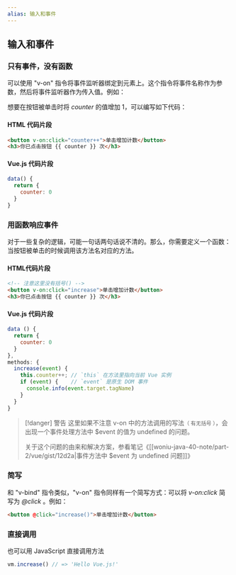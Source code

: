 ```yaml
---
alias: 输入和事件 
---
```


## 输入和事件 

### 只有事件，没有函数

可以使用 "v-on" 指令将事件监听器绑定到元素上。这个指令将事件名称作为参数，然后将事件监听器作为传入值。例如：

想要在按钮被单击时将 *counter* 的值增加 1，可以编写如下代码：

#### HTML 代码片段

``` html
<button v-on:click="counter++">单击增加计数</button>
<h3>你已点击按钮 {{ counter }} 次</h3>
```

#### Vue.js 代码片段

```js
data() {
  return {
	counter: 0
  }
}
```


### 用函数响应事件

对于一些复杂的逻辑，可能一句话两句话说不清的。那么，你需要定义一个函数：当按钮被单击的时候调用该方法名对应的方法。

#### HTML代码片段

``` html
<!-- 注意这里没有括号() -->
<button v-on:click="increase">单击增加计数</button>
<h3>你已点击按钮 {{ counter }} 次</h3>
```

#### Vue.js 代码片段

```js
data () {
  return {
	counter: 0
  }
},
methods: {
  increase(event) {
	this.counter++; // `this` 在方法里指向当前 Vue 实例
	if (event) {    // `event` 是原生 DOM 事件
	  console.info(event.target.tagName)
	}
  }
}
```


> [!danger] 警告
> 这里如果不注意 v-on 中的方法调用的写法<small>（ 有无括号 ）</small>，会出现一个事件处理方法中 \$event 的值为 undefined 的问题。
> 
> 关于这个问题的由来和解决方案，参看笔记《[[woniu-java-40-note/part-2/vue/gist/12d2a|事件方法中 $event 为 undefined 问题]]》

### 简写

和 "v-bind" 指令类似，"v-on" 指令同样有一个简写方式：可以将 *v-on:click* 简写为 *@click* 。例如：

``` html
<button @click="increase()">单击增加计数</button>
```

### 直接调用

也可以用 JavaScript 直接调用方法

```js
vm.increase() // => 'Hello Vue.js!'
```
